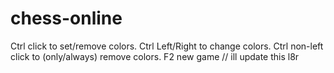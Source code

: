 # chess-online
Ctrl click to set/remove colors.
Ctrl Left/Right to change colors.
Ctrl non-left click to (only/always) remove colors.
F2 new game
// ill update this l8r